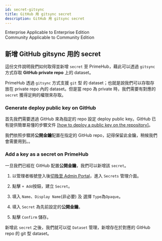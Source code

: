 ```yaml
---
id: secret-gitsync
title: GitHub 用 gitsync secret
description: GitHub 用 gitsync secret
---
```

<div class="label-sect">
  <div class="ee-only tooltip">Enterprise
    <span class="tooltiptext">Applicable to Enterprise Edition</span>
  </div>
  <div class="ce-only tooltip">Community
    <span class="tooltiptext">Applicable to Community Edition</span>
  </div>
</div>

## 新增 GitHub gitsync 用的 secret

這份文件說明我們如何取得並新增 `secret` 至 PrimeHub，藉此可以透過 `gitsync` 方式存取 **GitHub private repo** 上的 dataset。

PrimeHub 透過 `gitsync` 方式支援 `git` 型 的 dataset；也就是說我們可以存取存放在 private repo 內的 dataset。但是當 repo 為 private 時，我們需要有對應的 `secret` 獲得足夠的權限來存取。

### Generate deploy public key on GitHub

首先我們需要透過 GitHub 來為指定的 repo 設定 deploy public key。GitHub 已有提供簡單易懂的步驟文件
[[how to deploy a public key on the repository]](https://developer.github.com/v3/guides/managing-deploy-keys/#setup-2)。

我們依照步驟將**公開金鑰**配置在指定的 GitHub repo，記得保留此金鑰，稍候我們會需要用到。。

### Add a key as a secret on PrimeHub

一旦我們已經在 GitHub 配置**公開金鑰**，我們可以新增該 `secret`。

1. 以管理者帳號登入後[切換至 Admin Portal](login-portal-admin)，進入 `Secrets` 管理介面。

2. 點擊 `+ Add`按鈕，建立 `Secret`。

3. 填入 `Name`、`Display Name`(非必要) 及 選擇 `Type`為`Opaque`。

4. 填入 `Secret` 為先前設定的**公開金鑰**。

5. 點擊 `Confirm` 儲存。

新增此 `secret` 之後，我們就可以從 `Dataset` 管理，新增存在於對應的 GitHub repo 的 git 型 dataset。
